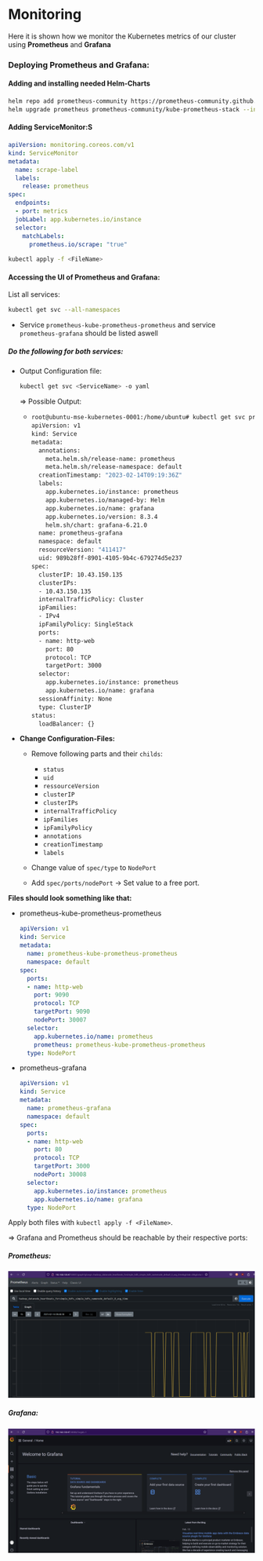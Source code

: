

# Monitoring

Here it is shown how we monitor the Kubernetes metrics of our cluster using **Prometheus** and **Grafana**

### Deploying Prometheus and Grafana:

#### Adding and installing needed Helm-Charts

```bash
helm repo add prometheus-community https://prometheus-community.github.io/helm-charts
helm upgrade prometheus prometheus-community/kube-prometheus-stack --install --version 31.0.0
```



#### Adding ServiceMonitor:S

```yaml
apiVersion: monitoring.coreos.com/v1
kind: ServiceMonitor
metadata:
  name: scrape-label
  labels:
    release: prometheus
spec:
  endpoints:
  - port: metrics
  jobLabel: app.kubernetes.io/instance
  selector:
    matchLabels:
      prometheus.io/scrape: "true"
```

```bash
kubectl apply -f <FileName>
```



#### Accessing the UI of Prometheus and Grafana:

List all services:

```bash
kubectl get svc --all-namespaces
```

- Service `prometheus-kube-prometheus-prometheus` and service `prometheus-grafana` should be listed aswell



##### **Do the following for both services:**

- Output Configuration file:

  ```bash
  kubectl get svc <ServiceName> -o yaml
  ```

  =>  Possible Output:

  - ```bash
    root@ubuntu-mse-kubernetes-0001:/home/ubuntu# kubectl get svc prometheus-grafana -o yaml
    apiVersion: v1
    kind: Service
    metadata:
      annotations:
        meta.helm.sh/release-name: prometheus
        meta.helm.sh/release-namespace: default
      creationTimestamp: "2023-02-14T09:19:36Z"
      labels:
        app.kubernetes.io/instance: prometheus
        app.kubernetes.io/managed-by: Helm
        app.kubernetes.io/name: grafana
        app.kubernetes.io/version: 8.3.4
        helm.sh/chart: grafana-6.21.0
      name: prometheus-grafana
      namespace: default
      resourceVersion: "411417"
      uid: 989b28ff-8901-4105-9b4c-679274d5e237
    spec:
      clusterIP: 10.43.150.135
      clusterIPs:
      - 10.43.150.135
      internalTrafficPolicy: Cluster
      ipFamilies:
      - IPv4
      ipFamilyPolicy: SingleStack
      ports:
      - name: http-web
        port: 80
        protocol: TCP
        targetPort: 3000
      selector:
        app.kubernetes.io/instance: prometheus
        app.kubernetes.io/name: grafana
      sessionAffinity: None
      type: ClusterIP
    status:
      loadBalancer: {}
    ```



- **Change Configuration-Files:**

  - Remove following parts and their `childs`:
    - `status`
    - `uid`
    - `ressourceVersion`
    - `clusterIP`
    - `clusterIPs`
    - `internalTrafficPolicy`
    - `ipFamilies`
    - `ipFamilyPolicy`
    - `annotations`
    - `creationTimestamp`
    - `labels`
  - Change value of `spec/type` to `NodePort`

  - Add `spec/ports/nodePort` -> Set value to a free port.



**Files should look something like that:**

- prometheus-kube-prometheus-prometheus

  ```yaml
  apiVersion: v1
  kind: Service
  metadata:
    name: prometheus-kube-prometheus-prometheus
    namespace: default
  spec:
    ports:
    - name: http-web
      port: 9090
      protocol: TCP
      targetPort: 9090
      nodePort: 30007
    selector:
      app.kubernetes.io/name: prometheus
      prometheus: prometheus-kube-prometheus-prometheus
    type: NodePort
  ```

  

- prometheus-grafana

  ```yaml
  apiVersion: v1
  kind: Service
  metadata:
    name: prometheus-grafana
    namespace: default
  spec:
    ports:
    - name: http-web
      port: 80
      protocol: TCP
      targetPort: 3000
      nodePort: 30008
    selector:
      app.kubernetes.io/instance: prometheus
      app.kubernetes.io/name: grafana
    type: NodePort
  ```



Apply both files with `kubectl apply -f <FileName>`.



=> Grafana and Prometheus should be reachable by their respective ports:

##### Prometheus:

![image-20230214125719176](../../Images/prometheus.png)



##### Grafana:

![image-20230214125719176](../../Images/grafana.png)